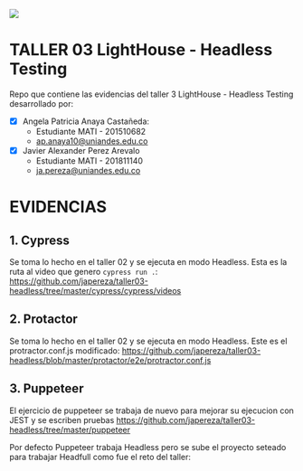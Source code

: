 ![](https://raw.github.com/japereza/miso4208-taller02-e2e/master/src/common/images/logo-uniandes.png)

# TALLER 03 LightHouse - Headless Testing

Repo que contiene las evidencias del taller 3 LightHouse - Headless Testing desarrollado por:

- [x] Angela Patricia Anaya Castañeda:
    - Estudiante MATI - 201510682
    - ap.anaya10@uniandes.edu.co
- [x] Javier Alexander Perez Arevalo
    - Estudiante MATI - 201811140
    - ja.pereza@uniandes.edu.co


# EVIDENCIAS

## 1. Cypress

Se toma lo hecho en el taller 02 y se ejecuta en modo Headless. Esta es la ruta al video que genero `cypress run .`:
https://github.com/japereza/taller03-headless/tree/master/cypress/cypress/videos

## 2. Protactor

Se toma lo hecho en el taller 02 y se ejecuta en modo Headless. Este es el protractor.conf.js modificado:
https://github.com/japereza/taller03-headless/blob/master/protactor/e2e/protractor.conf.js

## 3. Puppeteer

El ejercicio de puppeteer se trabaja de nuevo para mejorar su ejecucion con JEST y se escriben pruebas
https://github.com/japereza/taller03-headless/tree/master/puppeteer

Por defecto Puppeteer trabaja Headless pero se sube el proyecto seteado para trabajar Headfull como fue el reto del taller:
